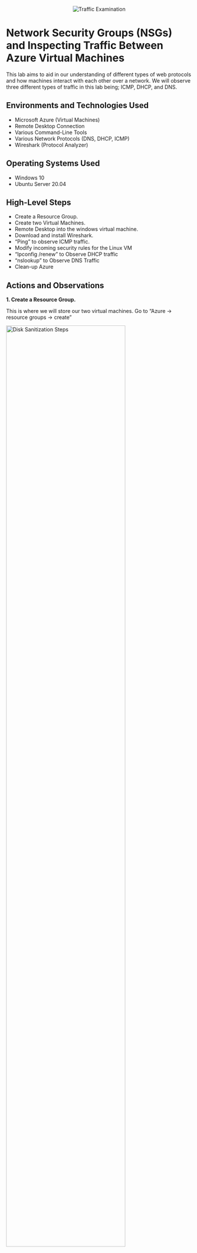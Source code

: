 <p align="center">
<img src="https://i.imgur.com/Ua7udoS.png" alt="Traffic Examination"/>
</p>

<h1>Network Security Groups (NSGs) and Inspecting Traffic Between Azure Virtual Machines</h1>
This lab aims to aid in our understanding of different types of web protocols and how machines interact with each other over a network. We will observe three different types of traffic in this lab being; ICMP, DHCP, and DNS. <br />

<h2>Environments and Technologies Used</h2>

- Microsoft Azure (Virtual Machines)
- Remote Desktop Connection
- Various Command-Line Tools
- Various Network Protocols (DNS, DHCP, ICMP)
- Wireshark (Protocol Analyzer)

<h2>Operating Systems Used </h2>

- Windows 10
- Ubuntu Server 20.04

<h2>High-Level Steps</h2>

- Create a Resource Group. 
- Create two Virtual Machines. 
- Remote Desktop into the windows virtual machine. 
- Download and install Wireshark. 
- “Ping” to observe ICMP traffic.
- Modify incoming security rules for the Linux VM
- “Ipconfig /renew” to Observe DHCP traffic
- “nslookup” to Observe DNS Traffic
- Clean-up Azure

<h2>Actions and Observations</h2>

<b>1. Create a Resource Group.</b>
  
<p>
This is where we will store our two virtual machines. Go to “Azure -> resource groups -> create”
</p>

<p>
<img src="https://i.imgur.com/C7TmwAn.png" height="80%" width="80%" alt="Disk Sanitization Steps"/>
</p>
  
<br />

<b>2.	Create two Virtual Machines.</b>
  
<p>
One should be a windows 10 Virtual Machine, the other should be a Linux virtual machine. When creating these VMs, place them both inside the resource group that we just created. 

The first VM will be called “Windows-VM” and will run “Windows 10 Pro.” Username will be “Labuser” and the password will be “Password1234”
</p>

<p>
<img src="https://i.imgur.com/uv3viED.png" height="80%" width="80%" alt="Disk Sanitization Steps"/>
</p>
  
<br />

<p>
The second VM will be called “Linux-VM” and will run “Ubuntu Server 20.04 LTS.” Username will be “Labuser” and the password will be “Password1234” The reason we can use the same username and password on both virtual machines is because they are two separate machines, thus having their own unique IP Address when we connect to them.
</p>

<p>
<img src="https://i.imgur.com/FyKrVLk.png" height="80%" width="80%" alt="Disk Sanitization Steps"/>
</p>

<br />

<p>
Note: when we crated our first virtual machine, being “Windows-VM” a virtual network was automatically created called “Windows-VM-Net”. With this in mind, when we crate the second virtual machine we must go to the networking page and check that the virtual network that was created is selected. 
</p>

<p>
<img src="https://i.imgur.com/vbNeczg.png" height="80%" width="80%" alt="Disk Sanitization Steps"/>
</p>
  
<br />

<p>
<b>3.	Remote Desktop into the windows virtual machine.</b>
  
Within Azure, navigate to your windows virtual machine and copy Its public IP address. Open Remote Desktop Connection on your PC and paste the IP address of the windows VM. Log in to the VM using the username and password that we crated when initially creating the VM.
</p>

<p>
<img src="https://i.imgur.com/E4C7FDQ.png" height="80%" width="80%" alt="Disk Sanitization Steps"/>
</p>
  
<br />

<p>
<b>4.	Download and install Wireshark. </b>
  
Once you are inside your Windows VM, open a web browser and download the Windows 10 64bit Wireshark installer. Install the software from the file in your downloads folder. Once Wireshark is installed, open the program. Once inside Wireshark, select “Ethernet” and then press the blue shark fin button in the top left of Wireshark. 
</p>

<p>
<img src="https://i.imgur.com/S4f1Um7.png" height="80%" width="80%" alt="Disk Sanitization Steps"/>
</p>
  
<br />

<p>
We will use Wireshark to observe ICMP, DHCP, and DNS traffic.

We will now filter for ICMP traffic only. To do this, go to the search bar at the top of Wireshark and search for “ICMP” then press enter. This will make it so that Wireshark only shows us ICMP traffic that is happening over the network, as opposed to all traffic.
</p>

<p>
<img src="https://i.imgur.com/LDrCUDX.png" height="80%" width="80%" alt="Disk Sanitization Steps"/>
</p>
  
<br />

<p>
It is important to remember that ICMP stands for “Internet Control Messaging Protocol” which is the protocol that ping uses. When we begin pinging another machine, we will see the ICMP traffic in Wireshark.
</p>
  
<br />

<p>
<b>5.	“Ping” to observe ICMP traffic.</b>
  
Obtain the private IP address of the linux virtual machine within azure. For this example, the private IP address of the linux virtual machine is “10.0.0.5”.
</p>

<p>
<img src="https://i.imgur.com/VM2nyzQ.png" height="80%" width="80%" alt="Disk Sanitization Steps"/>
</p>

<br />
